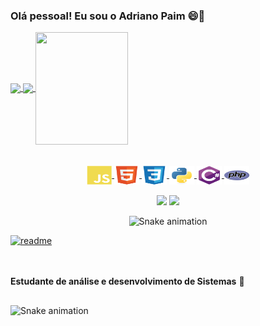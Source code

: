 ### Olá pessoal! Eu sou o Adriano Paim 😄🚀 

<div>
  <a href="https://github.com/Adriano-paim">
  <img height="180em"   align="center" src="https://github-readme-stats.vercel.app/api?username=Adriano-paim&show_icons=true&theme=react&include_all_commits=true&count_private=true"/>
  <img height="180em"  align="center" src="https://github-readme-stats.vercel.app/api/top-langs/?username=/Adriano-paim&layout=compact&langs_count=7&theme=react" />

  <img align="center" width="148" height="180" src="https://media1.tenor.com/images/68e8337fb4eb7e40645d832c64762a8b/tenor.gif?itemid=19443613">
</div>
 <br>
<div  align="center"> 
  <div style="display: inline_block"><br>
  <img align="center" alt="Rafa-Js" height="30" width="40" src="https://raw.githubusercontent.com/devicons/devicon/master/icons/javascript/javascript-plain.svg">
  <img align="center" alt="HTML" height="30" width="40" src="https://raw.githubusercontent.com/devicons/devicon/master/icons/html5/html5-original.svg">
  <img align="center" alt="CSS" height="30" width="40" src="https://raw.githubusercontent.com/devicons/devicon/master/icons/css3/css3-original.svg">
  <img align="center" alt="Python" height="30" width="40" src="https://raw.githubusercontent.com/devicons/devicon/master/icons/python/python-original.svg">
  <img align="center" alt="Csharp" height="30" width="40" src="https://raw.githubusercontent.com/devicons/devicon/master/icons/csharp/csharp-original.svg">
  <img align="center" alt="PHP" height="30" width="40" src="https://raw.githubusercontent.com/devicons/devicon/master/icons/php/php-original.svg">
  <br><br>
</div>
  <a href="https://www.instagram.com/adriano_paimjr/" target="_blank"><img src="https://img.shields.io/badge/-Instagram-%23E4405F?style=for-the-badge&logo=instagram&logoColor=white" target="_blank"></a>
  <a href="https://www.linkedin.com/in/adriano-paim-dos-santos-junior-12943a1a4/" target="_blank"><img src="https://img.shields.io/badge/-LinkedIn-%230077B5?style=for-the-badge&logo=linkedin&logoColor=white" target="_blank"></a> 
 
  ![Snake animation](https://github.com/Adriano-paim/Adriano-paim/blob/output/github-contribution-grid-snake.svg)
 
</div>

[![readme](https://github-readme-stats.vercel.app/api/pin/?username=Adriano-paim&repo=Adriano-paim&theme=react)](https://github.com/Adriano-paim)

<br><br>
<b>Estudante de análise e desenvolvimento de Sistemas</b> 🚀


##

![Snake animation](https://github.com/Adriano-paim/Adriano-paim/blob/output/github-contribution-grid-snake.svg)
